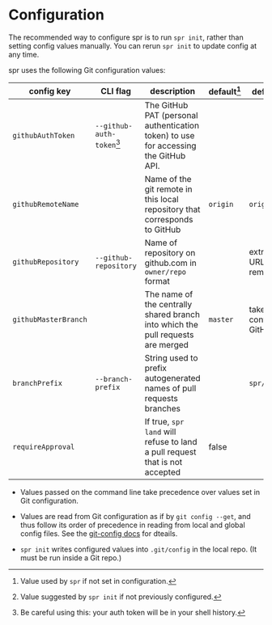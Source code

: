 # Configuration

The recommended way to configure spr is to run `spr init`, rather than setting config values manually. You can rerun `spr init` to update config at any time.

spr uses the following Git configuration values:

| config key           | CLI flag                          | description                                                                         | default[^default] | default in `spr init`[^initdefault]           |
| -------------------- | --------------------------------- | ----------------------------------------------------------------------------------- | ----------------- | --------------------------------------------- |
| `githubAuthToken`    | `--github-auth-token`[^cli-token] | The GitHub PAT (personal authentication token) to use for accessing the GitHub API. |
| `githubRemoteName`   |                                   | Name of the git remote in this local repository that corresponds to GitHub          | `origin`          | `origin`                                      |
| `githubRepository`   | `--github-repository`             | Name of repository on github.com in `owner/repo` format                             |                   | extracted from the URL of the GitHub remote   |
| `githubMasterBranch` |                                   | The name of the centrally shared branch into which the pull requests are merged     | `master`          | taken from repository configuration on GitHub |
| `branchPrefix`       | `--branch-prefix`                 | String used to prefix autogenerated names of pull requests branches                 |                   | `spr/GITHUB_USERNAME/`                        |
| `requireApproval`    |                                   | If true, `spr land` will refuse to land a pull request that is not accepted         | false             |

- Values passed on the command line take precedence over values set in Git configuration.

- Values are read from Git configuration as if by `git config --get`, and thus follow its order of precedence in reading from local and global config files. See the [git-config docs](https://git-scm.com/docs/git-config) for dteails.

- `spr init` writes configured values into `.git/config` in the local repo. (It must be run inside a Git repo.)

[^default]: Value used by `spr` if not set in configuration.

[^initdefault]: Value suggested by `spr init` if not previously configured.

[^cli-token]: Be careful using this: your auth token will be in your shell history.
